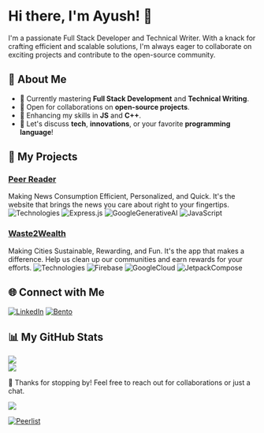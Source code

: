 # Hi there, I'm Ayush! 👋

I'm a passionate Full Stack Developer and Technical Writer. With a knack for crafting efficient and scalable solutions, I'm always eager to collaborate on exciting projects and contribute to the open-source community.

## 🚀 About Me
- 🔭 Currently mastering **Full Stack Development** and **Technical Writing**.
- 👯 Open for collaborations on **open-source projects**.
- 🌱 Enhancing my skills in **JS** and **C++**.
- 💬 Let's discuss **tech**, **innovations**, or your favorite **programming language**!

## 🎯 My Projects

### [Peer Reader](https://github.com/ayushmokal/peerreader)
Making News Consumption Efficient, Personalized, and Quick. It's the website that brings the news you care about right to your fingertips.
![Technologies](https://img.shields.io/badge/Node.js-FFFFFF?style=for-the-badge&logo=Node.js) ![Express.js](https://img.shields.io/badge/Express.js-FFFFFF?style=for-the-badge&logo=Express.js) ![GoogleGenerativeAI](https://img.shields.io/badge/GoogleGenerativeAI-FFFFFF?style=for-the-badge) ![JavaScript](https://img.shields.io/badge/JavaScript-FFFFFF?style=for-the-badge&logo=JavaScript)

### [Waste2Wealth](https://github.com/teamcentennials/Waste2Wealth)
Making Cities Sustainable, Rewarding, and Fun. It's the app that makes a difference. Help us clean up our communities and earn rewards for your efforts.
![Technologies](https://img.shields.io/badge/Kotlin-FFFFFF?style=for-the-badge&logo=Kotlin) ![Firebase](https://img.shields.io/badge/Firebase-FFFFFF?style=for-the-badge&logo=Firebase) ![GoogleCloud](https://img.shields.io/badge/GoogleCloud-FFFFFF?style=for-the-badge&logo=GoogleCloud) ![JetpackCompose](https://img.shields.io/badge/JetpackCompose-FFFFFF?style=for-the-badge&logo=JetpackCompose)



## 🌐 Connect with Me
[![LinkedIn](https://img.shields.io/badge/LinkedIn-0077B5?style=for-the-badge&logo=linkedin&logoColor=white)](https://www.linkedin.com/in/ayushmokal/) [![Bento](https://img.shields.io/badge/Bento-FF4500?style=for-the-badge&logo=bento&logoColor=white)](https://bento.me/ayushmokal)


## 📊 My GitHub Stats
![](https://github-readme-stats.vercel.app/api?username=ayushmokal&theme=dark&hide_border=false&include_all_commits=true&count_private=true)<br/>
![](https://github-readme-streak-stats.herokuapp.com/?user=ayushmokal&theme=dark&hide_border=false)<br/>

🎉 Thanks for stopping by! Feel free to reach out for collaborations or just a chat.

![](https://komarev.com/ghpvc/?username=ayushmokal)

[![Peerlist](https://github-readme-badge.peerlist.io/api/ayushmokal?style=social)](https://peerlist.io/ayushmokal)
